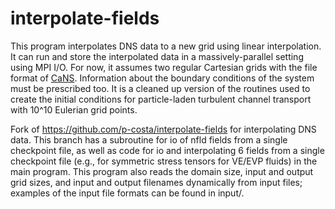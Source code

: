 # interpolate-fields
This program interpolates DNS data to a new grid using linear interpolation. It can run and store the interpolated data in a massively-parallel setting using MPI I/O. For now, it assumes two regular Cartesian grids with the file format of [CaNS](https://github.com/p-costa/CaNS). Information about the boundary conditions of the system must be prescribed too. It is a cleaned up version of the routines used to create the initial conditions for particle-laden turbulent channel transport with 10^10 Eulerian grid points.

Fork of https://github.com/p-costa/interpolate-fields for interpolating DNS data. This branch has a subroutine for io of nfld fields from a single checkpoint file, as well as code for io and interpolating 6 fields from a single checkpoint file (e.g., for symmetric stress tensors for VE/EVP fluids) in the main program. This program also reads the domain size, input and output grid sizes, and input and output filenames dynamically from input files; examples of the input file formats can be found in input/.
